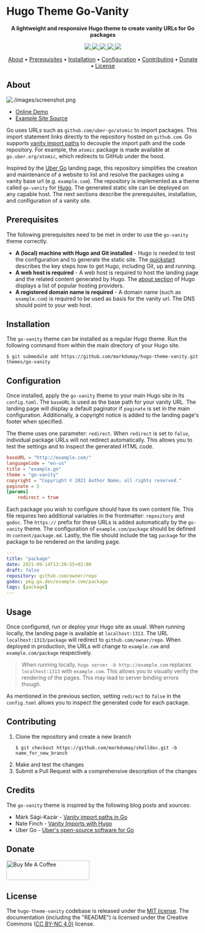 # Hugo Theme Go-Vanity

<!-- Tagline -->
<p align="center">
    <b>A lightweight and responsive Hugo theme to create vanity URLs for Go packages</b>
    <br />
</p>


<!-- Badges -->
<p align="center">
    <a href="https://app.netlify.com/sites/go-vanity-demo/deploys" alt="Netlify Status">
        <img src="https://img.shields.io/netlify/1c25f6cc-a07e-4437-8fce-fe24a3302130" />
    </a>
    <a href="https://github.com/markdumay/hugo-theme-vanity/commits/main" alt="Last commit">
        <img src="https://img.shields.io/github/last-commit/markdumay/hugo-theme-vanity.svg" />
    </a>
    <a href="https://github.com/markdumay/hugo-theme-vanity/issues" alt="Issues">
        <img src="https://img.shields.io/github/issues/markdumay/hugo-theme-vanity.svg" />
    </a>
    <a href="https://github.com/markdumay/hugo-theme-vanity/pulls" alt="Pulls">
        <img src="https://img.shields.io/github/issues-pr-raw/markdumay/hugo-theme-vanity.svg" />
    </a>
    <a href="https://github.com/markdumay/hugo-theme-vanity/blob/main/LICENSE" alt="License">
        <img src="https://img.shields.io/github/license/markdumay/hugo-theme-vanity" />
    </a>
</p>

<!-- Table of Contents -->
<p align="center">
  <a href="#about">About</a> •
  <a href="#prerequisites">Prerequisites</a> •
  <a href="#installation">Installation</a> •
  <a href="#configuration">Configuration</a> •
  <a href="#contributing">Contributing</a> •
  <a href="#donate">Donate</a> •
  <a href="#license">License</a>
</p>


## About
![./images/screenshot.png](https://raw.githubusercontent.com/markdumay/hugo-theme-vanity/main/images/screenshot.png)

- [Online Demo][demo]
- [Example Site Source][example_site]

Go uses URLs such as `github.com/uber-go/atomic` to import packages. This import statement links directly to the repository hosted on `github.com`. Go supports [vanity import paths][golang_remote_path] to decouple the import path and the code repository. For example, the `atomic` package is made available at `go.uber.org/atomic`, which redirects to GitHub under the hood.

Inspired by the [Uber Go][uber_go_url] landing page, this repository simplifies the creation and maintenance of a website to list and resolve the packages using a vanity base url (e.g. `example.com`). The repository is implemented as a theme called `go-vanity` for [Hugo][hugo_url]. The generated static site can be deployed on any capable host. The next sections describe the prerequisites, installation, and configuration of a vanity site.

<!-- TODO: add tutorial deep-link 
Detailed background information is available on the author's [personal blog][blog].
-->


## Prerequisites
The following prerequisites need to be met in order to use the `go-vanity` theme correctly.
- **A (local) machine with Hugo and Git installed** - Hugo is needed to test the configuration and to generate the static site. The [quickstart][hugo_quickstart] describes the key steps how to get Hugo, including Git, up and running.
- **A web host is required** - A web host is required to host the landing page and the related content generated by Hugo. The [about section][hugo_about] of Hugo displays a list of popular hosting providers.
- **A registered domain name is required** - A domain name (such as `example.com`) is required to be used as basis for the vanity url. The DNS should point to your web host.


## Installation
The `go-vanity` theme can be installed as a regular Hugo theme. Run the following command from within the main directory of your Hugo site.

```console
$ git submodule add https://github.com/markdumay/hugo-theme-vanity.git themes/go-vanity
```

## Configuration
Once installed, apply the `go-vanity` theme to your main Hugo site in its `config.toml`. The `baseURL` is used as the base path for your vanity URL. The landing page will display a default paginator if `paginate` is set in the main configuration. Additionally, a copyright notice is added to the landing page's footer when specified.

The theme uses one parameter: `redirect`. When `redirect` is set to `false`, individual package URLs will not redirect automatically. This allows you to test the settings and to inspect the generated HTML code. 

```toml
baseURL = "http://example.com/"
languageCode = "en-us"
title = "example.go"
theme = "go-vanity"
copyright = "Copyright © 2021 Author Name; all rights reserved."
paginate = 5
[params]
    redirect = true
```

Each package you wish to configure should have its own content file. This file requires two additional variables in the frontmatter: `repository` and `godoc`. The `https://` prefix for these URLs is added  automatically by the `go-vanity` theme. The configuration of `example.com/package` should be defined in `content/package.md`. Lastly, the file should include the tag `package` for the package to be rendered on the landing page.

```yaml
---
title: "package"
date: 2021-09-14T13:20:55+02:00
draft: false
repository: github.com/owner/repo
godoc: pkg.go.dev/example.com/package
tags: [package]
---
```

## Usage
Once configured, run or deploy your Hugo site as usual. When running locally, the landing page is available at `localhost:1313`. The URL `localhost:1313/package` will redirect to `github.com/owner/repo`. When deployed in production, the URLs will change to `example.com` and `example.com/package` respectively.

> When running locally, `hugo server -b http://example.com` replaces `localhost:1313` with `example.com`. This allows you to visually verify the rendering of the pages. This may lead to server binding errors though.

As mentioned in the previous section, setting `redirect` to `false` in the `config.toml` allows you to inspect the generated code for each package.

## Contributing
1. Clone the repository and create a new branch 
    ```console
    $ git checkout https://github.com/markdumay/shelldoc.git -b name_for_new_branch
    ```
2. Make and test the changes
3. Submit a Pull Request with a comprehensive description of the changes


## Credits
The `go-vanity` theme is inspired by the following blog posts and sources:
- Márk Sági-Kazár - [Vanity import paths in Go][mark_sagi_kazar_url]
- Nate Finch - [Vanity Imports with Hugo][nate_finch_vanity_url]
- Uber Go - [Uber's open-source software for Go][uber_go_url]

## Donate
<a href="https://www.buymeacoffee.com/markdumay" target="_blank"><img src="https://cdn.buymeacoffee.com/buttons/lato-orange.png" alt="Buy Me A Coffee" style="height: 51px !important;width: 217px !important;"></a>

## License
The `hugo-theme-vanity` codebase is released under the [MIT license][license]. The documentation (including the "README") is licensed under the Creative Commons ([CC BY-NC 4.0)][cc-by-nc-4.0] license.

<!-- MARKDOWN PUBLIC LINKS -->
[cc-by-nc-4.0]: https://creativecommons.org/licenses/by-nc/4.0/
[hugo_url]: https://gohugo.io/
[hugo_about]: https://gohugo.io/about/what-is-hugo/
[hugo_quickstart]: https://gohugo.io/getting-started/quick-start/
[nate_finch_vanity_url]: https://npf.io/2016/10/vanity-imports-with-hugo/
[mark_sagi_kazar_url]: https://sagikazarmark.hu/blog/vanity-import-paths-in-go/
[golang_remote_path]: https://golang.org/cmd/go/#hdr-Remote_import_paths
[uber_go_url]: http://go.uber.org

<!-- MARKDOWN MAINTAINED LINKS -->
<!-- TODO: add blog link
[blog]: https://markdumay.com
-->
[blog]: https://github.com/markdumay
[license]: https://github.com/markdumay/hugo-theme-vanity/blob/main/LICENSE
[repository]: https://github.com/markdumay/hugo-theme-vanity.git
[demo]: https://go-vanity-demo.markdumay.org/
[example_site]: https://github.com/markdumay/hugo-theme-vanity/tree/main/exampleSite
